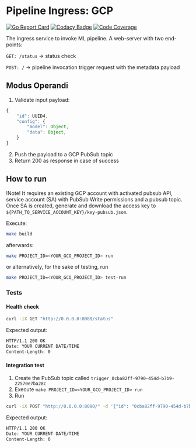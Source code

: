 # Pipeline Ingress: GCP

[![Go Report Card](https://goreportcard.com/badge/github.com/serverlessml/gcp-ingress)](https://goreportcard.com/report/github.com/serverlessml/gcp-ingress) [![Codacy Badge](https://app.codacy.com/project/badge/Grade/741b0eb31b494469a2cedb2046fe60fb)](https://www.codacy.com/gh/serverlessml/gcp-ingress/dashboard?utm_source=github.com&amp;utm_medium=referral&amp;utm_content=serverlessml/gcp-ingress&amp;utm_campaign=Badge_Grade) [![Code Coverage](https://img.shields.io/badge/coverage-53.1%25-yellow)](https://img.shields.io/badge/coverage-53.1%25-yellow)

The ingress service to invoke ML pipeline. A web-server with two end-points:

`GET: /status` -> status check

`POST: /`      -> pipeline invocation trigger request with the metadata payload

## Modus Operandi

1. Validate input payload:

```js
{
    "id": UUID4,
    "config": {
        "model": Object,
        "data": Object,
    }
}
```

2. Push the payload to a GCP PubSub topic
3. Return 200 as response in case of success

## How to run
!Note! It requires an existing GCP account with activated pubsub API, service account (SA) with PubSub Write permissions and a pubsub topic. Once SA is created, generate and download the access key to `${PATH_TO_SERVICE_ACCOUNT_KEY}/key-pubsub.json`.

Execute:

```bash
make build
```

afterwards:

```bash
make PROJECT_ID=<YOUR_GCO_PROJECT_ID> run
```

or alternatively, for the sake of testing, run

```bash
make PROJECT_ID=<YOUR_GCO_PROJECT_ID> test-run
```

### Tests

#### Health check

```bash
curl -iX GET "http://0.0.0.0:8080/status"
```

Expected output:

```bash
HTTP/1.1 200 OK
Date: YOUR CURRENT DATE/TIME
Content-Length: 0
```

#### Integration test

1. Create the PubSub topic called `trigger_0cba82ff-9790-454d-b7b9-22570e7ba28c`
2. Execute `make PROJECT_ID=<YOUR_GCO_PROJECT_ID> run`
3. Run

```bash
curl -iX POST "http://0.0.0.0:8080/" -d '{"id": "0cba82ff-9790-454d-b7b9-22570e7ba28c", "config": {"data": {}, "model": {}}}'
```

Expected output:
```bash
HTTP/1.1 200 OK
Date: YOUR CURRENT DATE/TIME
Content-Length: 0
```
